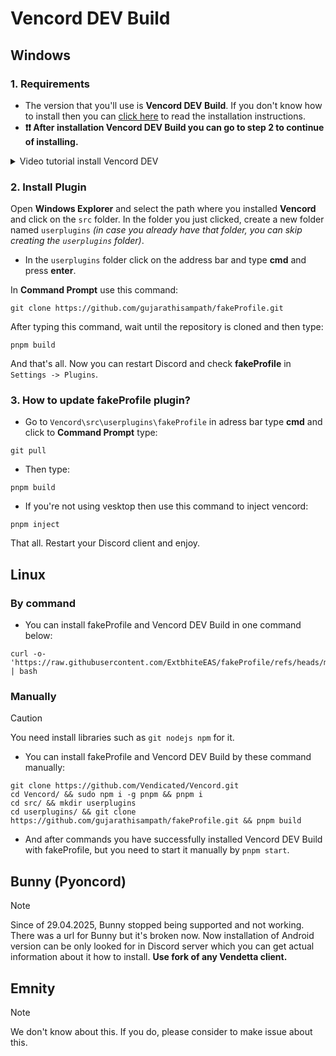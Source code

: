 # Vencord DEV Build
## Windows
### 1. Requirements

- The version that you'll use is **Vencord DEV Build**. If you don't know how to install then you can [click here](https://docs.vencord.dev/installing/) to read the installation instructions.
- **❗❗ After installation Vencord DEV Build you can go to step 2 to continue of installing.**
<details closed>
<summary>Video tutorial install Vencord DEV</summary>
<br>

- Youtube video install Vencord DEV Build by [@daveyy1](https://discordappuser.com/users/549244932213309442): _Click image below to watch tutorial_

[![Tutorial Install Third Party Plugin](https://camo.githubusercontent.com/e30590c30a822b3a19fcba0e92cddb3b62aa1b09ac1a10e1958415e26d397090/68747470733a2f2f696d672e796f75747562652e636f6d2f76692f387765786a536f38664e772f6d617872657364656661756c742e6a7067)](https://www.youtube.com/watch?v=8wexjSo8fNw)

</details>

### 2. Install Plugin

Open **Windows Explorer** and select the path where you installed **Vencord** and click on the `src` folder. In the folder you just clicked, create a new folder named `userplugins` _(in case you already have that folder, you can skip creating the `userplugins` folder)_.

- In the `userplugins` folder click on the address bar and type **cmd** and press **enter**.

In **Command Prompt** use this command:

```shell
git clone https://github.com/gujarathisampath/fakeProfile.git
```

After typing this command, wait until the repository is cloned and then type:

```shell
pnpm build
```

And that's all. Now you can restart Discord and check **fakeProfile** in `Settings -> Plugins`.

### 3. How to update fakeProfile plugin?

- Go to `Vencord\src\userplugins\fakeProfile` in adress bar type **cmd** and click to **Command Prompt** type:

```shell
git pull
```

- Then type:

```shell
pnpm build
```

- If you're not using vesktop then use this command to inject vencord:

```shell
pnpm inject
```

That all. Restart your Discord client and enjoy.

## Linux

### By command
- You can install fakeProfile and Vencord DEV Build in one command below:
```shell
curl -o- 'https://raw.githubusercontent.com/ExtbhiteEAS/fakeProfile/refs/heads/main/assets/fpInstaller.sh' | bash
```

### Manually
> [!CAUTION]
> You need install libraries such as `git nodejs npm` for it.

- You can install fakeProfile and Vencord DEV Build by these command manually:
```shell
git clone https://github.com/Vendicated/Vencord.git
cd Vencord/ && sudo npm i -g pnpm && pnpm i
cd src/ && mkdir userplugins
cd userplugins/ && git clone https://github.com/gujarathisampath/fakeProfile.git && pnpm build
```
- And after commands you have successfully installed Vencord DEV Build with fakeProfile, but you need to start it manually by `pnpm start`.

## Bunny (Pyoncord)

> [!NOTE]
> Since of 29.04.2025, Bunny stopped being supported and not working. There was a url for Bunny but it's broken now. Now installation of Android version can be only looked for in Discord server which you can get actual information about it how to install. **Use fork of any Vendetta client.**

## Emnity

> [!NOTE]
> We don't know about this. If you do, please consider to make issue about this.